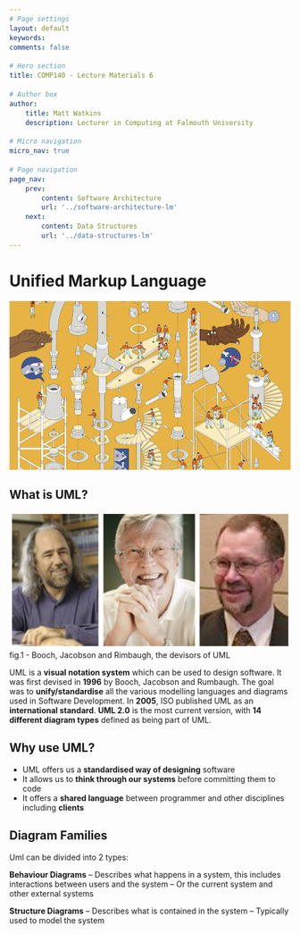 ```yaml
---
# Page settings
layout: default
keywords:
comments: false

# Hero section
title: COMP140 - Lecture Materials 6

# Author box
author:
    title: Matt Watkins
    description: Lecturer in Computing at Falmouth University

# Micro navigation
micro_nav: true

# Page navigation
page_nav:
    prev:
        content: Software Architecture
        url: '../software-architecture-lm'
    next:
        content: Data Structures
        url: '../data-structures-lm'
---
```


# Unified Markup Language

![Hero Banner Image](images/uml-hero-banner.png)

## What is UML?

![Inventors of UML](images/booch.png)
fig.1 - Booch, Jacobson and Rimbaugh, the devisors of UML

UML is a **visual notation system** which can be used to design software. It was first devised in **1996** by Booch, Jacobson and Rumbaugh. The goal was to **unify/standardise** all the various modelling languages and diagrams used in Software Development. In **2005**, ISO published UML as an **international standard**. **UML 2.0** is the most current version, with **14 different diagram types** defined as being part of UML.

## Why use UML?

-   UML offers us a **standardised way of designing** software
-   It allows us to **think through our systems** before committing them to code
-   It offers a **shared language** between programmer and other disciplines including **clients**

## Diagram Families

Uml can be divided into 2 types:

**Behaviour Diagrams**
– Describes what happens in a system, this includes interactions between users and the system
– Or the current system and other external systems

**Structure Diagrams**
– Describes what is contained in the system
– Typically used to model the system
<!--stackedit_data:
eyJoaXN0b3J5IjpbLTEzNDYzODA1NjYsLTgzMDY5MjQ2MCwtMT
M4NzkzNTk0NV19
-->